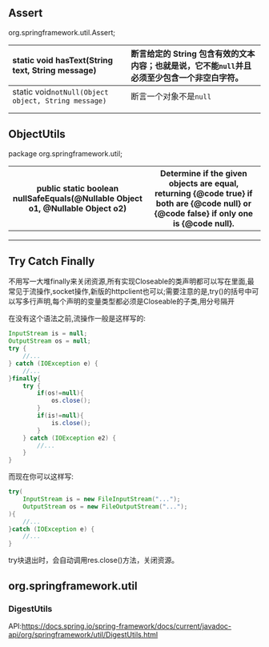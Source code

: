 ## Assert

org.springframework.util.Assert;

| static void hasText(String text, String message)    | 断言给定的 String 包含有效的文本内容；也就是说，它不能`null`并且必须至少包含一个非空白字符。 |
| :-------------------------------------------------- | :----------------------------------------------------------- |
| static void`notNull(Object object, String message)` | 断言一个对象不是`null`                                       |
|                                                     |                                                              |
|                                                     |                                                              |



## ObjectUtils

package org.springframework.util;

| public static boolean nullSafeEquals(@Nullable Object o1, @Nullable Object o2) | Determine if the given objects are equal, returning {@code true} if both are {@code null} or {@code false} if only one is {@code null}. |
| ------------------------------------------------------------ | ------------------------------------------------------------ |
|                                                              |                                                              |
|                                                              |                                                              |
|                                                              |                                                              |



## Try Catch Finally

不用写一大堆finally来关闭资源,所有实现Closeable的类声明都可以写在里面,最常见于流操作,socket操作,新版的httpclient也可以;需要注意的是,try()的括号中可以写多行声明,每个声明的变量类型都必须是Closeable的子类,用分号隔开

在没有这个语法之前,流操作一般是这样写的:

```java
InputStream is = null;
OutputStream os = null;
try {
	//...
} catch (IOException e) {
	//...
}finally{
	try {
		if(os!=null){
			os.close();
		}
		if(is!=null){
			is.close();
		}
	} catch (IOException e2) {
		//...
	}
}
```

而现在你可以这样写:

```java
try(
	InputStream is = new FileInputStream("...");
	OutputStream os = new FileOutputStream("...");
){
	//...
}catch (IOException e) {
	//...
}
```

try块退出时，会自动调用res.close()方法，关闭资源。

## org.springframework.util

### DigestUtils

API:https://docs.spring.io/spring-framework/docs/current/javadoc-api/org/springframework/util/DigestUtils.html

